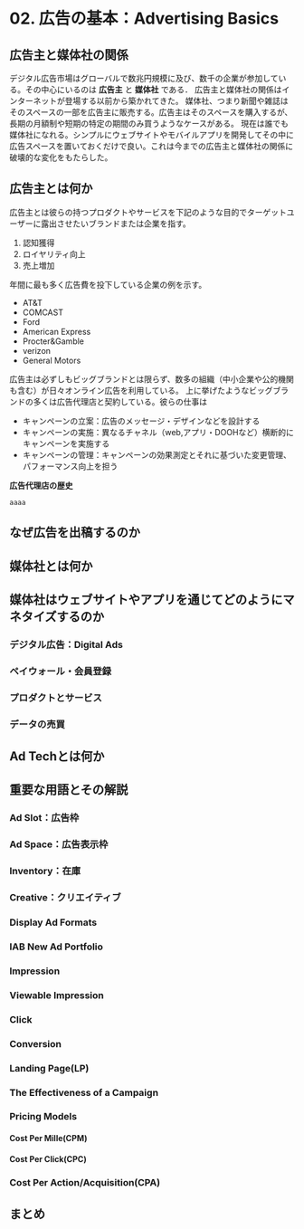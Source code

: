 # 02. 広告の基本：Advertising Basics  

## 広告主と媒体社の関係

デジタル広告市場はグローバルで数兆円規模に及び、数千の企業が参加している。その中心にいるのは **広告主** と **媒体社** である．
広告主と媒体社の関係はインターネットが登場する以前から築かれてきた。
媒体社、つまり新聞や雑誌はそのスペースの一部を広告主に販売する。広告主はそのスペースを購入するが、長期の月額制や短期の特定の期間のみ買うようなケースがある。
現在は誰でも媒体社になれる。シンプルにウェブサイトやモバイルアプリを開発してその中に広告スペースを置いておくだけで良い。これは今までの広告主と媒体社の関係に破壊的な変化をもたらした。

## 広告主とは何か

広告主とは彼らの持つプロダクトやサービスを下記のような目的でターゲットユーザーに露出させたいブランドまたは企業を指す。

1. 認知獲得
2. ロイヤリティ向上
3. 売上増加

年間に最も多く広告費を投下している企業の例を示す。

- AT&T
- COMCAST
- Ford
- American Express
- Procter&Gamble
- verizon
- General Motors

広告主は必ずしもビッグブランドとは限らず、数多の組織（中小企業や公的機関も含む）が日々オンライン広告を利用している。
上に挙げたようなビッグブランドの多くは広告代理店と契約している。彼らの仕事は

- キャンペーンの立案：広告のメッセージ・デザインなどを設計する
- キャンペーンの実施：異なるチャネル（web,アプリ・DOOHなど）横断的にキャンペーンを実施する
- キャンペーンの管理：キャンペーンの効果測定とそれに基づいた変更管理、パフォーマンス向上を担う

**広告代理店の歴史**

```
aaaa
```

## なぜ広告を出稿するのか

## 媒体社とは何か

## 媒体社はウェブサイトやアプリを通じてどのようにマネタイズするのか

### デジタル広告：Digital Ads

### ペイウォール・会員登録

### プロダクトとサービス

### データの売買  

## Ad Techとは何か

## 重要な用語とその解説

### Ad Slot：広告枠

### Ad Space：広告表示枠

### Inventory：在庫

### Creative：クリエイティブ

### Display Ad Formats

### IAB New Ad Portfolio

### Impression

### Viewable Impression

### Click

### Conversion

### Landing Page(LP)

### The Effectiveness of a Campaign

### Pricing Models

#### Cost Per Mille(CPM)

#### Cost Per Click(CPC)

### Cost Per Action/Acquisition(CPA)


###

## まとめ
